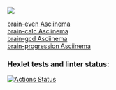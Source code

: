 <a href="https://codeclimate.com/github/codeclimate/codeclimate/maintainability"><img src="https://api.codeclimate.com/v1/badges/a99a88d28ad37a79dbf6/maintainability" /></a>

<a href="https://asciinema.org/a/504910">brain-even Asciinema</a><br>
<a href="https://asciinema.org/a/506040">brain-calc Asciinema</a><br>
<a href="https://asciinema.org/a/FWUtGCl23O2fADULzkHbpNPRT">brain-gcd Asciinema</a><br>
<a href="https://asciinema.org/a/7MIvRspsjSzMvWGKRe3V5tntK">brain-progression Asciinema</a>


### Hexlet tests and linter status:
[![Actions Status](https://github.com/SaveDim/python-project-lvl1/workflows/hexlet-check/badge.svg)](https://github.com/SaveDim/python-project-lvl1/actions)

